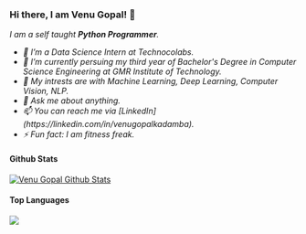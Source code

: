 ### Hi there, I am Venu Gopal! 👋
<i>
  I am a self taught <b>Python Programmer</b>. <br>
<ul>
  <li>🔭 I’m a Data Science Intern at Technocolabs.</li>
  <li>💼 I’m currently persuing my third year of Bachelor's Degree in Computer Science Engineering at GMR Institute of Technology.</li>
  <li>🤔 My intrests are with Machine Learning, Deep Learning, Computer Vision, NLP.</li>
  <li>💬 Ask me about anything.</li>
  <li>📫 You can reach me via [LinkedIn](https://linkedin.com/in/venugopalkadamba).</li>
  <li>⚡ Fun fact: I am fitness freak.</li>
</ul>
</i>

#### Github Stats
<a href="https://https://github.com/venugopalkadamba">
  <img align="center" alt="Venu Gopal Github Stats" src="https://github-readme-stats.vercel.app/api?username=venugopalkadamba&show_icons=true&theme=tokyonight">
</a>

#### Top Languages
<a href="https://https://github.com/venugopalkadamba">
  <img align="center" src="https://github-readme-stats.vercel.app/api/top-langs/?username=venugopalkadamba&theme=tokyonight&layout=compact">
</a>
